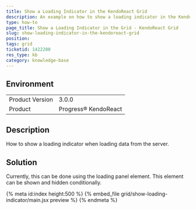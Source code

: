 ```yaml
---
title: Show a Loading Indicator in the KendoReact Grid
description: An example on how to show a loading indicator in the KendoReact Grid.
type: how-to
page_title: Show a Loading Indicator in the Grid - KendoReact Grid
slug: show-loading-indicator-in-the-kendoreact-grid
position:
tags: grid
ticketid: 1422280
res_type: kb
category: knowledge-base
---
```


## Environment
<table>
    <tbody>
	    <tr>
	    	<td>Product Version</td>
	    	<td>3.0.0</td>
	    </tr>
	    <tr>
	    	<td>Product</td>
	    	<td>Progress® KendoReact</td>
	    </tr>
    </tbody>
</table>


## Description
How to show a loading indicator when loading data from the server.

## Solution
Currently, this can be done using the loading panel element. This element can be shown and hidden conditionally.

{% meta id:index height:500 %}
{% embed_file grid/show-loading-indicator/main.jsx preview %}
{% endmeta %}
